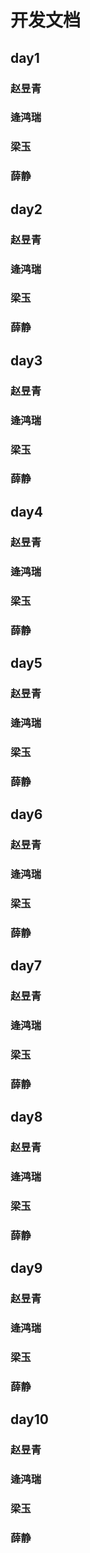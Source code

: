 # 开发文档
## day1
### 赵昱青
### 逄鸿瑞
### 梁玉
### 薛静
## day2
### 赵昱青
### 逄鸿瑞
### 梁玉
### 薛静
## day3
### 赵昱青
### 逄鸿瑞
### 梁玉
### 薛静
## day4
### 赵昱青
### 逄鸿瑞
### 梁玉
### 薛静
## day5
### 赵昱青
### 逄鸿瑞
### 梁玉
### 薛静
## day6
### 赵昱青
### 逄鸿瑞
### 梁玉
### 薛静
## day7
### 赵昱青
### 逄鸿瑞
### 梁玉
### 薛静
## day8
### 赵昱青
### 逄鸿瑞
### 梁玉
### 薛静
## day9
### 赵昱青
### 逄鸿瑞
### 梁玉
### 薛静
## day10
### 赵昱青
### 逄鸿瑞
### 梁玉
### 薛静
